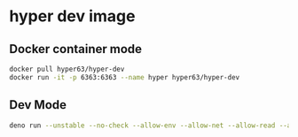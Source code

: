 # hyper dev image

## Docker container mode

```sh
docker pull hyper63/hyper-dev
docker run -it -p 6363:6363 --name hyper hyper63/hyper-dev
```

## Dev Mode

```sh
deno run --unstable --no-check --allow-env --allow-net --allow-read --allow-write=/tmp mod.js
```

